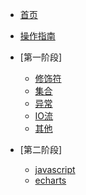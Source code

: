 <!--头部标题 -->
* [首页](/)
* [操作指南](guide)

* [第一阶段]
    * [修饰符](FirstStage/modifier/modifier.md)
    * [集合](FirstStage/List/list.md)
    * [异常](FirstStage/Exception/exception.md)
    * [IO流](FirstStage/IO/IO流.md)
    * [其他](FirstStage/other/README.md)
* [第二阶段]
  * [javascript](02/javascript)
  * [echarts](02/echarts)
